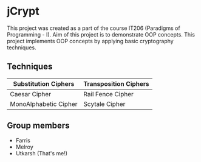 # jCrypt
This project was created as a part of the course IT206 (Paradigms of Programming - I). Aim of this project is to demonstrate OOP concepts. This project implements OOP concepts by applying basic cryptography techniques.
## Techniques

Substitution Ciphers | Transposition Ciphers
--- | ---
Caesar Cipher | Rail Fence Cipher
MonoAlphabetic Cipher | Scytale Cipher

## Group members
* Farris
* Melroy
* Utkarsh (That's me!)
